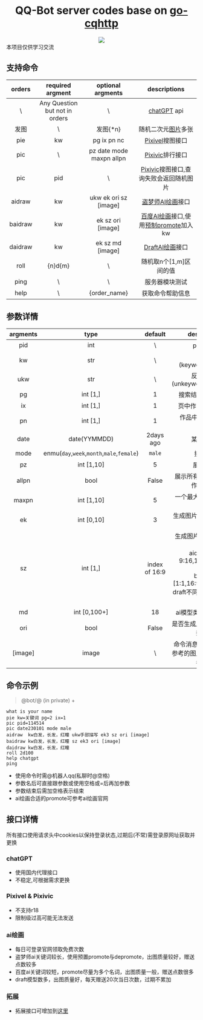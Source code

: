 <div align="center">
  <h1>QQ-Bot server codes base on <a href="https://github.com/Mrs4s/go-cqhttp">go-cqhttp</a> </h1>
  <img src="https://img.shields.io/badge/Release-Ver1.0.0-blue.svg">
</div>
本项目仅供学习交流<br>

## 支持命令

orders     | required argment | optional argments | descriptions
:-----:    |:-----:           |:-----:            |:-----:
\          |Any Question but not in orders       |\                  |[chatGPT](https://chat.openai.com/) api
发图        |\                |发图{*n}                |随机二次元[图片](https://api.yimian.xyz/img)多张
pie|kw|pg ix pn nc|[Pixivel](https://pixivel.moe/)搜图接口
pic|\ |pz date mode maxpn allpn |  [Pixivic](https://pixivic.com/)排行接口
pic|pid|\ |  [Pixivic](https://pixivic.com/)搜图接口,查询失败会返回随机图片
aidraw|kw |ukw ek ori sz [image] | [盗梦师AI绘画](https://printidea.art/)接口
baidraw|kw |ek sz ori [image] | [百度AI绘画](https://yige.baidu.com/)接口,使用[预制promote](https://github.com/Astesias/go-cqhttp-code/blob/master/extend_api/aidraw.py#L72)加入kw
daidraw|kw |ek sz md [image] | [DraftAI绘画](https://draft.art/)接口
roll| {n}d{m} | \ | 随机取n个[1,m]区间的值
ping | \ | \ | 服务器模块测试
help | \ | {order_name} | 获取命令帮助信息 

## 参数详情
argments     | type | default | descriptions
:-----:    |:-----:           |:-----:            |:-----:
pid|int|\ |p站图片id
kw|str|\ |关键词(keyword\|promote)
ukw|str|\ |反向关键词(unkeyword\|depromote)
pg| int [1,] | 1 |搜索结果页(page)序
ix| int [1,] | 1 |页中作品序号(index)
pn| int [1,] | 1 |作品中图片序号(pic num)
date| date(YYMMDD) | 2days ago |某日排行榜
mode| enmu(`day`,`week`,`month`,`male`,`female`)|`male` |排行依据
pz | int [1,10] | 5 | 展示top n
allpn | bool | False | 展示所有pn,默认只展示作品第一张
maxpn | int [1,10] | 5 | 一个最大展示数量(绑定allpn)
ek| int [0,10] | 3 | 生成图片与给定图片相似度
sz| int [1,]| index of 16:9 | 生成图片大小(各接口互异)<br>aidraw:[1:1, 9:16,16:9,6:13,3:4 ,4:3]<br>baidraw:[1:1,16:9,9:16,3:2,4:3]<br>draft不同模型支持size不同
md | int [0,100+] | 18| ai模型类别,不断更新中 
ori| bool | False |是否生成原图品质(耗费点数增加)
[image]| image | \ | 命令消息中的用于ai绘画参考的图片(只需图片无需参数名)

## 命令示例
>@bot/@ (in private) +<br>
>>
    what is your name
    pie kw=关键词 pg=2 ix=1
    pic pid=114514
    pic date230101 mode male
    aidraw  kw白发，长发，红瞳 ukw手部描写 ek3 sz ori [image]
    baidraw kw白发，长发，红瞳 sz ek3 ori [image]
    daidraw kw白发，长发，红瞳
    roll 2d100
    help chatgpt
    ping
    
* 使用命令时需@机器人qq(私聊时@空格)
* 参数名后可直接跟参数或使用空格或=后再加参数
* 参数结束后需加空格表示结束
* ai绘画合适的promote可参考ai绘画官网

## 接口详情
所有接口使用请求头中cookies以保持登录状态,过期后(不常)需登录原网址获取并更换
### chatGPT
* 使用国内代理接口
* 不稳定,可根据需求更换
### Pixivel & Pixivic
* 不支持r18
* 限制级过高可能无法发送
### ai绘画
* 每日可登录官网领取免费次数
* 盗梦师ai关键词较长，使用预置promote与depromote，出图质量较好，赠送点数较多
* 百度ai关键词较短，promote尽量为多个名词，出图质量一般，赠送点数很多
* draft模型数多，出图质量好，每天赠送20次当日次数，过期不累加
### 拓展
* 拓展接口可增加到[这里](https://github.com/Astesias/go-cqhttp-code/edit/master/msg_filter.py#L80)


